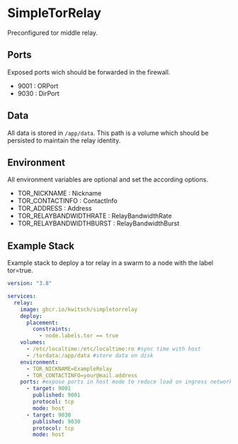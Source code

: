 # SimpleTorRelay

Preconfigured tor middle relay.  

## Ports

Exposed ports wich should be forwarded in the firewall.  

* 9001 : ORPort
* 9030 : DirPort

## Data

All data is stored in `/app/data`.
This path is a volume which should be persisted to maintain the relay identity.

## Environment

All environment variables are optional and set the according options.  

* TOR_NICKNAME : Nickname
* TOR_CONTACTINFO : ContactInfo
* TOR_ADDRESS : Address
* TOR_RELAYBANDWIDTHRATE : RelayBandwidthRate
* TOR_RELAYBANDWIDTHBURST : RelayBandwidthBurst

## Example Stack 

Example stack to deploy a tor relay in a swarm to a node with the label tor=true.

```YAML
version: "3.8"

services:
  relay:
    image: ghcr.io/kwitsch/simpletorrelay
    deploy:
      placement:
        constraints: 
          - node.labels.tor == true
    volumes:
      - /etc/localtime:/etc/localtime:ro #sync time with host
      - /tordata:/app/data #store data on disk
    environment:
      - TOR_NICKNAME=ExampleRelay
      - TOR_CONTACTINFO=your@mail.address
    ports: #expose ports in host mode to reduce load on ingress network
      - target: 9001
        published: 9001
        protocol: tcp
        mode: host
      - target: 9030
        published: 9030
        protocol: tcp
        mode: host
```